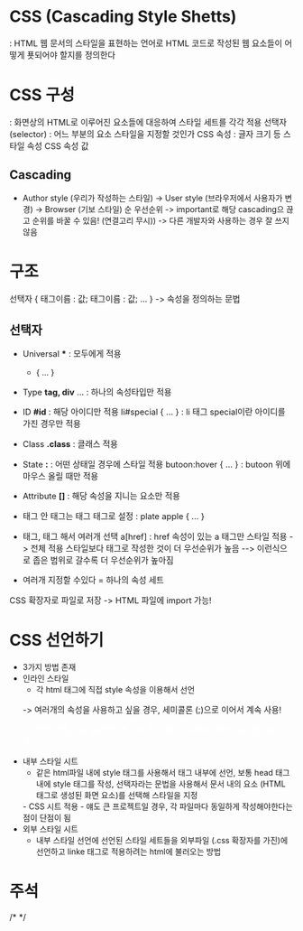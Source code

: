 # CSS (Cascading Style Shetts)

: HTML 웹 문서의 스타일을 표현하는 언어로 HTML 코드로 작성된 웹 요소들이 어떻게 푯되어야 할지를 정의한다

# CSS 구성

: 화면상의 HTML로 이루어진 요소들에 대응하여 스타일 세트를 각각 적용
선택자 (selector) : 어느 부분의 요소 스타일을 지정할 것인가
CSS 속성 : 글자 크기 등 스타일 속성
CSS 속성 값

## Cascading

- Author style (우리가 작성하는 스타일) -> User style (브라우저에서 사용자가 변경) -> Browser (기보 스타일) 순 우선순위
  -> important로 해당 cascading으 끊고 순위를 바꿀 수 있음! (연결고리 무시))
  -> 다른 개발자와 사용하는 경우 잘 쓰지 않음

# 구조

선택자 {
태그이름 : 값;
태그이름 : 값;
... }
-> 속성을 정의하는 문법

## 선택자

- Universal **\*** : 모두에게 적용
  - { ... }
- Type **tag, div** ... : 하나의 속성타입만 적용
- ID **#id** : 해당 아이디만 적용
  li#special { ... } : li 태그 special이란 아이디를 가진 경우만 적용
- Class **.class** : 클래스 적용
- State **:** : 어떤 상태일 경우에 스타일 적용
  butoon:hover { ... } : butoon 위에 마우스 올릴 때만 적용
- Attribute **[]** : 해당 속성을 지니는 요소만 적용
- 태그 안 태그는 태그 태그로 설정
  <plate><apple></plate> : plate apple { ... }
- 태그, 태그 해서 여러개 선택
  a[href] : href 속성이 있는 a 태그만 스타일 적용
  -> 전체 적용 스타일보다 태그로 작성한 것이 더 우선순위가 높음
  --> 이런식으로 좁은 범위로 갈수록 더 우선순위가 높아짐

- 여러개 지정할 수있다 = 하나의 속성 세트

CSS 확장자로 파일로 저장 -> HTML 파일에 import 가능!

# CSS 선언하기

- 3가지 방법 존재
- 인라인 스타일
  - 각 html 태그에 직접 style 속성을 이용해서 선언
  <p style="font-size: 11pt"> -> 여러개의 속성을 사용하고 싶을 경우, 세미콜론 (;)으로 이어서 계속 사용!
  <p style="font-size: 11pt; color:white;">
  -> 분리 어렵고, 큰 프로젝트면 고치기도 어렵, 하나하나 해주기도 힘들다는 단점
- 내부 스타일 시트
  - 같은 html파일 내에 style 태그를 사용해서 태그 내부에 선언, 보통 head 태그 내에 style 태그를 작성, 선택자라는 문법을 사용해서 문서 내의 요소 (HTML 태그로 생성된 화면 요소)를 선택해 스타일을 지정
  <head>
      <style>
      p {
          font-size: 11pt;
      }
      </style>
  </head>
  - CSS 시트 적용
  - 얘도 큰 프로젝트일 경우, 각 파일마다 동일하게 작성해야한다는 점이 단점이 됨
- 외부 스타일 시트
  - 내부 스타일 선언에 선언된 스타일 세트들을 외부파일 (.css 확장자를 가진)에 선언하고 linke 태그로 적용하려는 html에 불러오는 방법
  <head>
      <link rel="stylesheet" type="text/css" href="CSS 파일명">
  <head>

# 주석

/\* \*/

